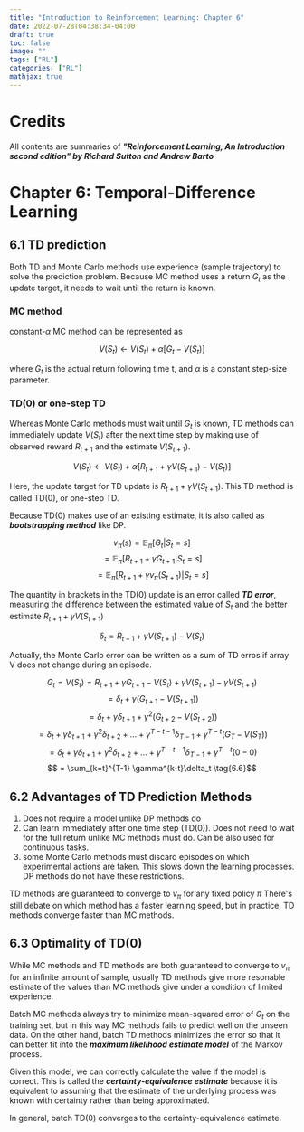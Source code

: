 ```yaml
---
title: "Introduction to Reinforcement Learning: Chapter 6"
date: 2022-07-28T04:38:34-04:00
draft: true
toc: false
image: ""
tags: ["RL"]
categories: ["RL"]
mathjax: true
---
```


# Credits
All contents are summaries of ***"Reinforcement Learning, An Introduction second edition" by Richard Sutton and Andrew Barto***

# Chapter 6: Temporal-Difference Learning

## 6.1 TD prediction

Both TD and Monte Carlo methods use experience (sample trajectory) to solve the prediction problem. Because MC method uses a return $G_t$ as the update target, it needs to wait until the return is known.

### MC method

constant-$\alpha$ MC method can be represented as

$$V(S_t) \leftarrow V(S_t) + \alpha[G_t - V(S_t)] \tag{6.1}$$

where $G_t$ is the actual return following time t, and $\alpha$ is a constant step-size parameter.


### TD(0) or one-step TD
Whereas Monte Carlo methods must wait until $G_t$ is known, TD methods can immediately update $V(S_t)$ after the next time step by making use of observed reward $R_{t+1}$ and the estimate $V(S_{t+1})$. 

$$V(S_t) \leftarrow V(S_t) + \alpha[R_{t+1} + \gamma V(S_{t+1}) - V(S_t)] \tag{6.2}$$

Here, the update target for TD update is $R_{t+1} + \gamma V(S_{t+1})$. This TD method is called TD(0), or one-step TD.

Because TD(0) makes use of an existing estimate, it is also called as ***bootstrapping method*** like DP.

$$v_{\pi}(s) = \mathbb E_{\pi}[G_t | S_t = s] \tag{6.3}$$
$$ = \mathbb E_{\pi}[R_{t+1} + \gamma G_{t+1} | S_t = s] \tag{from 3.9}$$
$$ = \mathbb E_{\pi}[R_{t+1} + \gamma v_{\pi}(S_{t+1}) | S_t = s] \tag{6.4}$$

The quantity in brackets in the TD(0) update is an error called ***TD error***, measuring the difference between the estimated value of $S_t$ and the better estimate $R_{t+1} + \gamma V(S_{t+1})$

$$\delta_t = R_{t+1} + \gamma V(S_{t+1}) - V(S_t) \tag{6.5}$$

Actually, the Monte Carlo error can be written as a sum of TD erros if array V does not change during an episode.

$$G_t = V(S_t) = R_{t+1} + \gamma G_{t+1} - V(S_t) + \gamma V(S_{t+1}) - \gamma V(S_{t+1}) \tag{from 3.9}$$
$$ = \delta_t + \gamma(G_{t+1} - V(S_{t+1}))$$
$$ = \delta_t + \gamma \delta_{t+1} + \gamma^2(G_{t+2} - V(S_{t+2}))$$ 
$$ = \delta_t + \gamma \delta_{t+1} + \gamma^2 \delta_{t+2} + ... + \gamma^{T-t-1} \delta_{T-1} + \gamma^{T-t}(G_T - V(S_{T}))$$
$$ = \delta_t + \gamma \delta_{t+1} + \gamma^2 \delta_{t+2} + ... + \gamma^{T-t-1} \delta_{T-1} + \gamma^{T-t}(0 - 0)$$
$$ = \sum_{k=t}^{T-1} \gamma^{k-t}\delta_t \tag{6.6}$$

## 6.2 Advantages of TD Prediction Methods

1. Does not require a model unlike DP methods do
2. Can learn immediately after one time step (TD(0)). Does not need to wait for the full return unlike MC methods must do. Can be also used for continuous tasks.
3. some Monte Carlo methods must discard episodes on which experimental actions are taken. This slows down the learning processes. DP methods do not have these restrictions.

TD methods are guaranteed to converge to $v_{\pi}$ for any fixed policy ${\pi}$
There's still debate on which method has a faster learning speed, but in practice, TD methods converge faster than MC methods.

## 6.3 Optimality of TD(0)

While MC methods and TD methods are both guaranteed to converge to $v_{\pi}$ for an infinite amount of sample, usually TD methods give more resonable estimate of the values than MC methods give under a condition of limited experience.

Batch MC methods always try to minimize mean-squared error of $G_t$ on the training set, but in this way MC methods fails to predict well on the unseen data. On the other hand, batch TD methods minimizes the error so that it can better fit into the ***maximum likelihood estimate model*** of the Markov process. 

Given this model, we can correctly calculate the value if the model is correct. This is called the ***certainty-equivalence estimate*** because it is equivalent to assuming that the estimate of the underlying process was known with certainty rather than being approximated. 

In general, batch TD(0) converges to the certainty-equivalence estimate.

